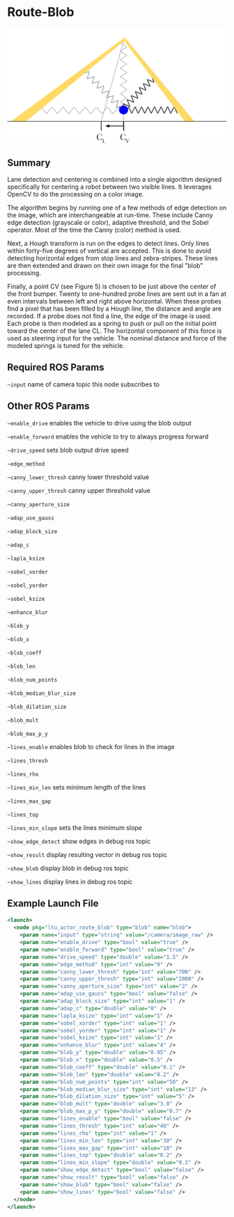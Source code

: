 # Route-Blob

![Overview](doc/Blob.png)

## Summary

Lane detection and centering is combined into a single algorithm designed specifically for centering a robot between two visible lines. It leverages OpenCV to do the processing on a color image.

The algorithm begins by running one of a few methods of edge detection on the image, which are interchangeable at run-time. These include Canny edge detection (grayscale or color), adaptive threshold, and the Sobel operator. Most of the time the Canny (color) method is used.

Next, a Hough transform is run on the edges to detect lines. Only lines within forty-five degrees of vertical are accepted. This is done to avoid detecting horizontal edges from stop lines and zebra-stripes. These lines are then extended and drawn on their own image for the final "blob" processing.

Finally, a point CV (see Figure 5) is chosen to be just above the center of the front bumper. Twenty to one-hundred probe lines are sent out in a fan at even intervals between left and right above horizontal. When these probes find a pixel that has been filled by a Hough line, the distance and angle are recorded. If a probe does not find a line, the edge of the image is used. Each probe is then modeled as a spring to push or pull on the initial point toward the center of the lane CL. The horizontal component of this force is used as steering input for the vehicle. The nominal distance and force of the modeled springs is tuned for the vehicle.

## Required ROS Params

`~input` name of camera topic this node subscribes to

## Other ROS Params

`~enable_drive` enables the vehicle to drive using the blob output

`~enable_forward` enables the vehicle to try to always progress forward

`~drive_speed` sets blob output drive speed

`~edge_method`

`~canny_lower_thresh` canny lower threshold value

`~canny_upper_thresh` canny upper threshold value

`~canny_aperture_size`

`~adap_use_gauss`

`~adap_block_size`

`~adap_c`

`~lapla_ksize`

`~sobel_xorder`

`~sobel_yorder`

`~sobel_ksize`

`~enhance_blur`

`~blob_y`

`~blob_x`

`~blob_coeff`

`~blob_len`

`~blob_num_points`

`~blob_median_blur_size`

`~blob_dilation_size`

`~blob_mult`

`~blob_max_p_y`

`~lines_enable` enables blob to check for lines in the image

`~lines_thresh`

`~lines_rho`

`~lines_min_len` sets minimum length of the lines

`~lines_max_gap`

`~lines_top`

`~lines_min_slope` sets the lines minimum slope

`~show_edge_detect` show edges in debug ros topic

`~show_result` display resulting vector in debug ros topic

`~show_blob` display blob in debug ros topic

`~show_lines` display lines in debug ros topic

## Example Launch File

```xml
<launch>
  <node pkg="ltu_actor_route_blob" type="blob" name="blob">
    <param name="input" type="string" value="/camera/image_raw" />
    <param name="enable_drive" type="bool" value="true" />
    <param name="enable_forward" type="bool" value="true" />
    <param name="drive_speed" type="double" value="1.5" />
    <param name="edge_method" type="int" value="0" />
    <param name="canny_lower_thresh" type="int" value="700" />
    <param name="canny_upper_thresh" type="int" value="2000" />
    <param name="canny_aperture_size" type="int" value="2" />
    <param name="adap_use_gauss" type="bool" value="false" />
    <param name="adap_block_size" type="int" value="1" />
    <param name="adap_c" type="double" value="0" />
    <param name="lapla_ksize" type="int" value="1" />
    <param name="sobel_xorder" type="int" value="1" />
    <param name="sobel_yorder" type="int" value="1" />
    <param name="sobel_ksize" type="int" value="1" />
    <param name="enhance_blur" type="int" value="4" />
    <param name="blob_y" type="double" value="0.95" />
    <param name="blob_x" type="double" value="0.5" />
    <param name="blob_coeff" type="double" value="0.1" />
    <param name="blob_len" type="double" value="0.2" />
    <param name="blob_num_points" type="int" value="50" />
    <param name="blob_median_blur_size" type="int" value="13" />
    <param name="blob_dilation_size" type="int" value="5" />
    <param name="blob_mult" type="double" value="3.0" />
    <param name="blob_max_p_y" type="double" value="0.7" />
    <param name="lines_enable" type="bool" value="false" />
    <param name="lines_thresh" type="int" value="40" />
    <param name="lines_rho" type="int" value="1" />
    <param name="lines_min_len" type="int" value="30" />
    <param name="lines_max_gap" type="int" value="10" />
    <param name="lines_top" type="double" value="0.2" />
    <param name="lines_min_slope" type="double" value="0.2" />
    <param name="show_edge_detect" type="bool" value="false" />
    <param name="show_result" type="bool" value="false" />
    <param name="show_blob" type="bool" value="false" />
    <param name="show_lines" type="bool" value="false" />
  </node>
</launch>
```
